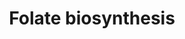 ---
annotations:
- id: PW:0000002
  parent: classic metabolic pathway
  type: Pathway Ontology
  value: classic metabolic pathway
- id: PW:0000140
  parent: regulatory pathway
  type: Pathway Ontology
  value: folate metabolic pathway
authors:
- Egonw
- MaintBot
- AlexanderPico
- Mkutmon
- Eweitz
description: Pathway describe the folate synthesis.
last-edited: 2021-05-24
organisms:
- Bacillus subtilis
redirect_from:
- /index.php/Pathway:WP2360
- /instance/WP2360
- /instance/WP2360_rr118112
revision: r118112
schema-jsonld:
- '@context': https://schema.org/
  '@id': https://wikipathways.github.io/pathways/WP2360.html
  '@type': Dataset
  creator:
    '@type': Organization
    name: WikiPathways
  description: Pathway describe the folate synthesis.
  keywords:
  - (2-amino-4-hydroxy-7,8-dihydropteridin-6-yl)methyl trihydrogen diphosphate
  - 2.5.1.15
  - 2.6.1.85
  - 4-Amino-4-deoxychorismate
  - 4-Aminobenzoate
  - 4.1.3.38
  - 5,6,7,8-tetrahydrofolic acid
  - 6.3.2.12
  - 6.3.2.17
  - 7,8-dihydropteroic acid
  - Chorismate
  - Dihydrofolic acid
  - dihydrofolate reductase
  - folate
  license: CC0
  name: Folate biosynthesis
seo: CreativeWork
title: Folate biosynthesis
wpid: WP2360
---